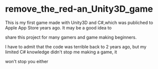 # remove_the_red-an_Unity3D_game

This is my first game made with Unity3D and C#,which was publiched to Apple App Store years ago. It may be a good idea to

share this project for many gamers and game making beginners.

I have to admit that the code was terrible back to 2 years ago, but my limited C# knowledge didn't stop me making a game, it

won't stop you either

